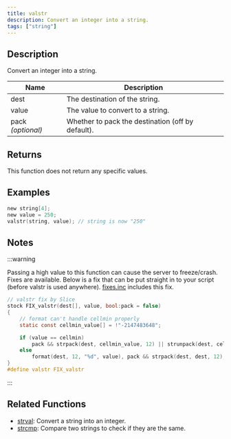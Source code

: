 ```yaml
---
title: valstr
description: Convert an integer into a string.
tags: ["string"]
---
```


<LowercaseNote />

## Description

Convert an integer into a string.

| Name              | Description                                       |
| ----------------- | ------------------------------------------------- |
| dest              | The destination of the string.                    |
| value             | The value to convert to a string.                 |
| pack *(optional)* | Whether to pack the destination (off by default). |

## Returns

This function does not return any specific values.

## Examples

```c
new string[4];
new value = 250;
valstr(string, value); // string is now "250"
```

## Notes

:::warning

Passing a high value to this function can cause the server to freeze/crash. Fixes are available. Below is a fix that can be put straight in to your script (before valstr is used anywhere). [fixes.inc](https://github.com/pawn-lang/sa-mp-fixes) includes this fix.

```c
// valstr fix by Slice
stock FIX_valstr(dest[], value, bool:pack = false)
{
    // format can't handle cellmin properly
    static const cellmin_value[] = !"-2147483648";

    if (value == cellmin)
        pack && strpack(dest, cellmin_value, 12) || strunpack(dest, cellmin_value, 12);
    else
        format(dest, 12, "%d", value), pack && strpack(dest, dest, 12);
}
#define valstr FIX_valstr
```

:::

## Related Functions

- [strval](strval): Convert a string into an integer.
- [strcmp](strcmp): Compare two strings to check if they are the same.
